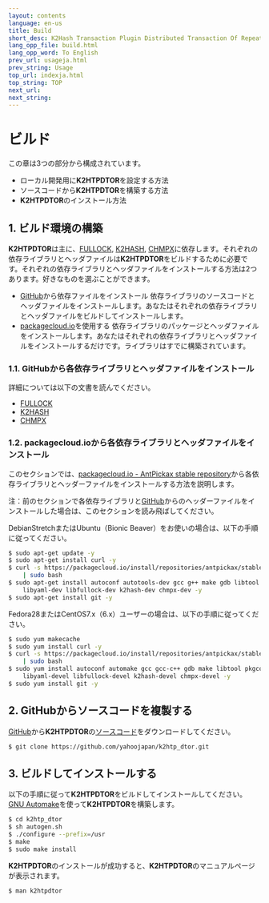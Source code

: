```yaml
---
layout: contents
language: en-us
title: Build
short_desc: K2Hash Transaction Plugin Distributed Transaction Of Repeater
lang_opp_file: build.html
lang_opp_word: To English
prev_url: usageja.html
prev_string: Usage
top_url: indexja.html
top_string: TOP
next_url: 
next_string: 
---
```


# ビルド

この章は3つの部分から構成されています。

* ローカル開発用に**K2HTPDTOR**を設定する方法
* ソースコードから**K2HTPDTOR**を構築する方法
* **K2HTPDTOR**のインストール方法

## 1. ビルド環境の構築

**K2HTPDTOR**は主に、[FULLOCK](https://fullock.antpick.ax/indexja.html), [K2HASH](https://k2hash.antpick.ax/indexja.html), [CHMPX](https://chmpx.antpick.ax/indexja.html)に依存します。それぞれの依存ライブラリとヘッダファイルは**K2HTPDTOR**をビルドするために必要です。それぞれの依存ライブラリとヘッダファイルをインストールする方法は2つあります。好きなものを選ぶことができます。

* [GitHub](https://github.com/yahoojapan)から依存ファイルをインストール
  依存ライブラリのソースコードとヘッダファイルをインストールします。あなたはそれぞれの依存ライブラリとヘッダファイルをビルドしてインストールします。
* [packagecloud.io](https://packagecloud.io/antpickax/stable)を使用する
  依存ライブラリのパッケージとヘッダファイルをインストールします。あなたはそれぞれの依存ライブラリとヘッダファイルをインストールするだけです。ライブラリはすでに構築されています。

### 1.1. GitHubから各依存ライブラリとヘッダファイルをインストール

詳細については以下の文書を読んでください。

* [FULLOCK](https://fullock.antpick.ax/buildja.html)
* [K2HASH](https://k2hash.antpick.ax/buildja.html)  
* [CHMPX](https://chmpx.antpick.ax/buildja.html)  

### 1.2. packagecloud.ioから各依存ライブラリとヘッダファイルをインストール

このセクションでは、[packagecloud.io - AntPickax stable repository](https://packagecloud.io/antpickax/stable)から各依存ライブラリとヘッダーファイルをインストールする方法を説明します。

注：前のセクションで各依存ライブラリと[GitHub](https://github.com/yahoojapan)からのヘッダーファイルをインストールした場合は、このセクションを読み飛ばしてください。

DebianStretchまたはUbuntu（Bionic Beaver）をお使いの場合は、以下の手順に従ってください。
```bash
$ sudo apt-get update -y
$ sudo apt-get install curl -y
$ curl -s https://packagecloud.io/install/repositories/antpickax/stable/script.deb.sh \
    | sudo bash
$ sudo apt-get install autoconf autotools-dev gcc g++ make gdb libtool pkg-config \
    libyaml-dev libfullock-dev k2hash-dev chmpx-dev -y
$ sudo apt-get install git -y
```

Fedora28またはCentOS7.x（6.x）ユーザーの場合は、以下の手順に従ってください。
```bash
$ sudo yum makecache
$ sudo yum install curl -y
$ curl -s https://packagecloud.io/install/repositories/antpickax/stable/script.rpm.sh \
    | sudo bash
$ sudo yum install autoconf automake gcc gcc-c++ gdb make libtool pkgconfig \
    libyaml-devel libfullock-devel k2hash-devel chmpx-devel -y
$ sudo yum install git -y
```

## 2. GitHubからソースコードを複製する

[GitHub](https://github.com/yahoojapan)から**K2HTPDTOR**の[ソースコード](https://github.com/yahoojapan/k2htp_dtor)をダウンロードしてください。
```bash
$ git clone https://github.com/yahoojapan/k2htp_dtor.git
```

## 3. ビルドしてインストールする

以下の手順に従って**K2HTPDTOR**をビルドしてインストールしてください。 [GNU Automake](https://www.gnu.org/software/automake/)を使って**K2HTPDTOR**を構築します。
```bash
$ cd k2htp_dtor
$ sh autogen.sh
$ ./configure --prefix=/usr
$ make
$ sudo make install
```

**K2HTPDTOR**のインストールが成功すると、**K2HTPDTOR**のマニュアルページが表示されます。
```bash
$ man k2htpdtor
```

